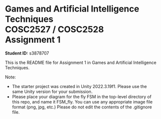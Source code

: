 # Games and Artificial Intelligence Techniques<br>COSC2527 / COSC2528<br>Assignment 1
**Student ID:** s3878707

This is the README file for Assignment 1 in Games and Artificial Intelligence Techniques.

Note:
* The starter project was created in Unity 2022.3.19f1. Please use the same Unity version for your submission.
* Please place your diagram for the fly FSM in the top-level directory of this repo, and name it FSM_fly. You can use any appropriate image file format (png, jpg, etc.)
   Please do not edit the contents of the .gitignore file.
